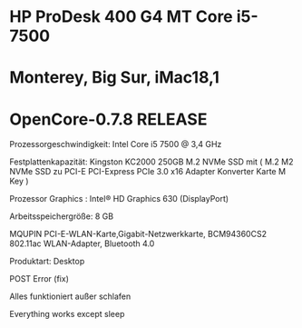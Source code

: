 # HP ProDesk 400 G4 MT Core i5-7500

# Monterey, Big Sur,  iMac18,1

# OpenCore-0.7.8 RELEASE
 
Prozessorgeschwindigkeit: Intel Core i5	7500 @ 3,4 GHz

Festplattenkapazität: Kingston KC2000 250GB M.2 NVMe SSD mit ( M.2 M2 NVMe SSD zu PCI-E PCI-Express PCIe 3.0 x16 Adapter Konverter Karte M Key )


Prozessor Graphics : Intel® HD Graphics 630 (DisplayPort)

Arbeitsspeichergröße:	8 GB	

MQUPIN PCI-E-WLAN-Karte,Gigabit-Netzwerkkarte, BCM94360CS2 802.11ac WLAN-Adapter, Bluetooth 4.0

Produktart: Desktop

POST Error (fix)

Alles funktioniert außer schlafen

Everything works except sleep
